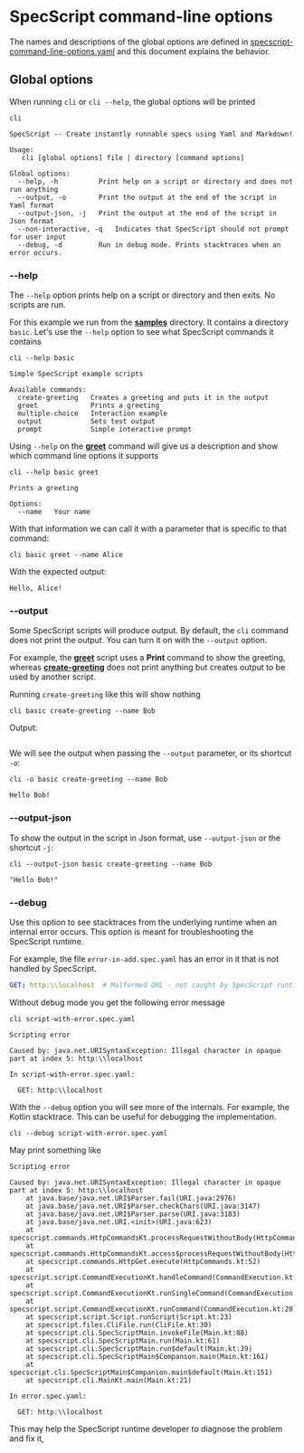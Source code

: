 # SpecScript command-line options

The names and descriptions of the global options are defined
in [specscript-command-line-options.yaml](specscript-command-line-options.yaml) and this document explains the behavior.

## Global options

When running `cli` or `cli --help`, the global options will be printed

```shell cli
cli
```

```output
SpecScript -- Create instantly runnable specs using Yaml and Markdown!

Usage:
   cli [global options] file | directory [command options]

Global options:
  --help, -h          Print help on a script or directory and does not run anything
  --output, -o        Print the output at the end of the script in Yaml format
  --output-json, -j   Print the output at the end of the script in Json format
  --non-interactive, -q   Indicates that SpecScript should not prompt for user input
  --debug, -d         Run in debug mode. Prints stacktraces when an error occurs.
```

### --help

The `--help` option prints help on a script or directory and then exits. No scripts are run.

For this example we run from the **[samples](/samples)** directory. It contains a directory `basic`. Let's use the
`--help` option to see what SpecScript commands it contains

```shell cli cd=samples
cli --help basic
```

```output
Simple SpecScript example scripts

Available commands:
  create-greeting   Creates a greeting and puts it in the output
  greet             Prints a greeting
  multiple-choice   Interaction example
  output            Sets test output
  prompt            Simple interactive prompt
```

Using `--help` on the **[greet](/samples/basic/greet.spec.yaml)** command will give us a description and show which
command line options it supports

```shell cli cd=samples
cli --help basic greet
```

```output
Prints a greeting

Options:
  --name   Your name
```

With that information we can call it with a parameter that is specific to that command:

```shell cli cd=samples
cli basic greet --name Alice
```

With the expected output:

```output
Hello, Alice!
```

### --output

Some SpecScript scripts will produce output. By default, the `cli` command does not print the output. You can turn it on
with the
`--output` option.

For example, the **[greet](/samples/basic/greet.spec.yaml)** script uses a **Print** command to show the greeting,
whereas
**[create-greeting](/samples/basic/create-greeting.spec.yaml)** does not print anything but creates output to be used by
another script.

Running `create-greeting` like this will show nothing

```shell cli cd=samples
cli basic create-greeting --name Bob
```

Output:

```output
```

We will see the output when passing the `--output` parameter, or its shortcut `-o`:

```shell cli cd=samples
cli -o basic create-greeting --name Bob
```

```output
Hello Bob!
```

### --output-json

To show the output in the script in Json format, use `--output-json` or the shortcut  `-j`:

```shell cli cd=samples
cli --output-json basic create-greeting --name Bob
```

```output
"Hello Bob!"
```

### --debug

Use this option to see stacktraces from the underlying runtime when an internal error occurs. This option is meant for
troubleshooting the SpecScript runtime.

For example, the file `error-in-add.spec.yaml` has an error in it that is not handled by SpecScript.

```yaml file=script-with-error.spec.yaml
GET: http:\\localhost  # Malformed URL - not caught by SpecScript runtime
```

Without debug mode you get the following error message

```shell cli
cli script-with-error.spec.yaml
```

```output
Scripting error

Caused by: java.net.URISyntaxException: Illegal character in opaque part at index 5: http:\\localhost

In script-with-error.spec.yaml:

  GET: http:\\localhost
```

With the `--debug` option you will see more of the internals. For example, the Kotlin stacktrace. This can be useful for
debugging the implementation.

```shell cli
cli --debug script-with-error.spec.yaml
```

May print something like

```
Scripting error

Caused by: java.net.URISyntaxException: Illegal character in opaque part at index 5: http:\\localhost
	at java.base/java.net.URI$Parser.fail(URI.java:2976)
	at java.base/java.net.URI$Parser.checkChars(URI.java:3147)
	at java.base/java.net.URI$Parser.parse(URI.java:3183)
	at java.base/java.net.URI.<init>(URI.java:623)
	at specscript.commands.HttpCommandsKt.processRequestWithoutBody(HttpCommands.kt:150)
	at specscript.commands.HttpCommandsKt.access$processRequestWithoutBody(HttpCommands.kt:1)
	at specscript.commands.HttpGet.execute(HttpCommands.kt:52)
	at specscript.script.CommandExecutionKt.handleCommand(CommandExecution.kt:82)
	at specscript.script.CommandExecutionKt.runSingleCommand(CommandExecution.kt:59)
	at specscript.script.CommandExecutionKt.runCommand(CommandExecution.kt:20)
	at specscript.script.Script.runScript(Script.kt:23)
	at specscript.files.CliFile.run(CliFile.kt:30)
	at specscript.cli.SpecScriptMain.invokeFile(Main.kt:88)
	at specscript.cli.SpecScriptMain.run(Main.kt:61)
	at specscript.cli.SpecScriptMain.run$default(Main.kt:39)
	at specscript.cli.SpecScriptMain$Companion.main(Main.kt:161)
	at specscript.cli.SpecScriptMain$Companion.main$default(Main.kt:151)
	at specscript.cli.MainKt.main(Main.kt:21)

In error.spec.yaml:

  GET: http:\\localhost
```

This may help the SpecScript runtime developer to diagnose the problem and fix it,